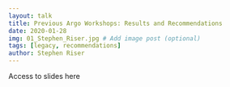 ```yaml
---
layout: talk
title: Previous Argo Workshops: Results and Recommendations
date: 2020-01-28
img: 01_Stephen_Riser.jpg # Add image post (optional)
tags: [legacy, recommendations]
author: Stephen Riser
---
```


Access to slides here

[jekyll-docs]: https://jekyllrb.com/docs/home
[jekyll-gh]:   https://github.com/jekyll/jekyll
[jekyll-talk]: https://talk.jekyllrb.com/
